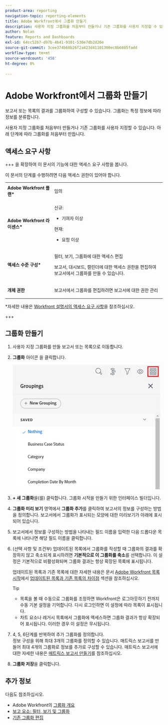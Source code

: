 ```yaml
---
product-area: reporting
navigation-topic: reporting-elements
title: Adobe Workfront에서 그룹화 만들기
description: 사용자 지정 그룹화를 처음부터 만들거나 기존 그룹화를 사용자 지정할 수 있습니다.
author: Nolan
feature: Reports and Dashboards
exl-id: 64cc52b7-d97b-4b41-9101-530e7db2d26e
source-git-commit: 3cee374b68b26f2a423d41101300ec8b6685fadd
workflow-type: tm+mt
source-wordcount: '458'
ht-degree: 0%

---
```


# Adobe Workfront에서 그룹화 만들기

<!-- Audited: 11/2024 -->

<!--(NOTE: This is a third part of an article split in 3 about creating and customizing groupings (2 how-tos and one reference)-->

보고서 또는 목록의 결과를 그룹화하여 구성할 수 있습니다. 그룹화는 특정 정보에 따라 정보를 분류합니다.

사용자 지정 그룹화를 처음부터 만들거나 기존 그룹화를 사용자 지정할 수 있습니다. 아래 단계에 따라 그룹화를 처음부터 만듭니다.

## 액세스 요구 사항

+++ 을 확장하여 이 문서의 기능에 대한 액세스 요구 사항을 봅니다.

이 문서의 단계를 수행하려면 다음 액세스 권한이 있어야 합니다.

<table style="table-layout:auto"> 
 <col> 
 <col> 
 <tbody> 
  <tr> 
   <td role="rowheader"><strong>Adobe Workfront 플랜*</strong></td> 
   <td> <p>임의</p> </td> 
  </tr> 
  <tr> 
   <td role="rowheader"><strong>Adobe Workfront 라이센스*</strong></td> 
   <td> 
      <p>신규:</p>
         <ul>
         <li><p>기여자 이상</p></li>
         </ul>
      <p>현재:</p>
         <ul>
         <li><p>요청 이상</p></li>
         </ul>
   </td>
  </tr> 
  <tr> 
   <td role="rowheader"><strong>액세스 수준 구성*</strong></td> 
   <td> <p>필터, 보기, 그룹화에 대한 액세스 편집</p> <p>보고서, 대시보드, 캘린더에 대한 액세스 권한을 편집하여 보고서에서 그룹화를 만들 수 있습니다.</p></td> 
  </tr> 
  <tr> 
   <td role="rowheader"><strong>개체 권한</strong></td> 
   <td><p>보고서에서 그룹화를 편집하려면 보고서에 대한 권한 관리</p></td> 
  </tr> 
 </tbody> 
</table>

*자세한 내용은 [Workfront 설명서의 액세스 요구 사항](/help/quicksilver/administration-and-setup/add-users/access-levels-and-object-permissions/access-level-requirements-in-documentation.md)을 참조하십시오.

+++

## 그룹화 만들기

1. 사용자 지정 그룹화를 만들 보고서 또는 목록으로 이동합니다.
1. **그룹화** 아이콘 을 클릭합니다.

   ![새 그룹화 선택](assets/newgrouping-nwe-standard-350x304.png)

1. **+ 새 그룹화**&#x200B;을(를) 클릭합니다.
그룹화 시작을 만들기 위한 인터페이스 빌더입니다.

1. **그룹화 미리 보기** 영역에서 **그룹화 추가**&#x200B;를 클릭하여 보고서의 정보를 구성하는 방법을 정의합니다. 보고서에서 그룹화가 표시되는 모양에 대한 미리보기가 아래에 표시되어 있습니다.

1. 보고서에서 정보를 구성하는 방법을 나타내는 필드 이름을 입력한 다음 드롭다운 목록에 나타나면 해당 필드 이름을 클릭합니다.
1. (선택 사항 및 조건부) 업데이트된 목록에서 그룹화를 작성할 때 그룹화의 결과를 확장하지 않고 축소되게 표시하려면 **기본적으로 이 그룹화를 축소**&#x200B;를 선택합니다. 이 설정은 기본적으로 비활성화되며 그룹화 결과는 항상 확장된 목록에 표시됩니다.

   업데이트된 목록과 기존 목록에 대한 자세한 내용은 문서 [Adobe Workfront 목록 시작](../../../workfront-basics/navigate-workfront/use-lists/view-items-in-a-list.md)에서 [업데이트된 목록과 기존 목록의 차이점](../../../workfront-basics/navigate-workfront/use-lists/view-items-in-a-list.md#updated) 섹션을 참조하십시오.

   <!--
   <p data-mc-conditions="QuicksilverOrClassic.Quicksilver,QuicksilverOrClassic.Draft mode">(NOTE: the tips repeat in the Edit existing grouping article and Common uses of text mode)</p>
   -->

   >[!TIP]
   >
   >* 목록을 볼 때 수동으로 그룹화를 조정하면 Workfront은 로그아웃하기 전까지 수동 기본 설정을 기억합니다. 다시 로그인하면 이 설정에 따라 목록이 표시됩니다.
   >* 차트 요소나 레거시 목록에서 그룹화에 액세스하면 그룹화 결과가 항상 확장되어 표시됩니다. 이러한 경우 이 설정은 무시됩니다.

1. 4, 5, 6단계를 반복하여 추가 그룹화를 정의합니다.\
   정보 구성을 위해 최대 3개의 그룹화를 정의할 수 있습니다. 매트릭스 보고서를 만들어 최대 4개의 그룹화로 정보를 추가로 구성할 수 있습니다. 매트릭스 보고서에 대한 자세한 내용은 [매트릭스 보고서 만들기](../../../reports-and-dashboards/reports/creating-and-managing-reports/create-matrix-report.md)를 참조하십시오.

1. **그룹화 저장**&#x200B;을 클릭합니다.

## 추가 정보

다음도 참조하십시오.

* Adobe Workfront의 [그룹화 개요](../../../reports-and-dashboards/reports/reporting-elements/groupings-overview.md)
* [보고 요소: 필터, 보기 및 그룹화](../../../reports-and-dashboards/reports/reporting-elements/reporting-elements-filters-views-groupings.md)
* [기존 그룹화 편집](../../../reports-and-dashboards/reports/reporting-elements/edit-existing-groupings.md)

<!--
<div data-mc-conditions="QuicksilverOrClassic.Draft mode">
<h1>Create or edit groupings in Adobe Workfront</h1>
<p class="preview">The highlighted information on this page refers to functionality not yet generally available. It is available only in the Preview Sandbox environment.</p>
<p>You can organize the results of a report or list with a grouping. Groupings categorize data based on a particular piece of information. For more information on groupings, see <a href="../../../reports-and-dashboards/reports/reporting-elements/groupings-overview.md" class="MCXref xref">Groupings overview in Adobe Workfront</a>.</p>
<p>You can create groupings in lists and reports in the following ways:</p>
<ul>
<li> <p>From scratch</p> </li>
<li> <p>Edit an existing grouping that you originally created or that was shared with you</p> </li>
<li> <p>Copy an existing grouping</p> <p>To copy an existing grouping, you can edit it and save it as a new grouping.</p> </li>
</ul>
<h2>Types of grouping-building interfaces</h2>
<p>You can create groupings using the types of grouping builders described in the table below.</p>
<table style="table-layout:auto">
<col>
</col>
<col>
</col>
<col>
</col>
<tbody>
<tr>
<td><strong>Builder type</strong> </td>
<td><strong>Grouping object</strong> </td>
<td><strong>Where available</strong> </td>
</tr>
<tr>
<td><strong>Standard builder</strong> </td>
<td>All objects</td>
<td>Reports and lists</td>
</tr>
<tr data-mc-conditions="QuicksilverOrClassic.Quicksilver">
<td rowspan="2">
<div class="preview">
<p><strong>Beta builder</strong> </p>
</div> </td>
<td>
<div class="preview">
<p>Projects</p>
<p>Tasks</p>
<p>Issues</p>
</div> </td>
<td>
<div class="preview">
<p>Lists</p>
</div> </td>
</tr>
<tr data-mc-conditions="QuicksilverOrClassic.Quicksilver">
<td colspan="2"> <note type="note">
<span class="preview">Beta builders for groupings are not available in reports.</span>
</note> </td>
</tr>
</tbody>
</table>
<div class="preview" data-mc-conditions="QuicksilverOrClassic.Quicksilver">
Consider the following when creating groupings using the different builders:
</div>
<ul data-mc-conditions="QuicksilverOrClassic.Quicksilver">
<li>
<div class="preview">
You can switch back and forth between the standard builder and the beta builder, where the beta option is available.
</div> </li>
<li>
<div class="preview">
After you have enabled the beta builder in one area, it is the default experience for all areas where it is available.
</div> <p class="example" data-mc-autonum="<b>Example: </b>"><span class="autonumber"><span><b>Example: </b></span></span><span class="preview">If you enable the beta builder in a project list, it is the default experience for building task and issue groupings in lists as well.</span> </p> </li>
<li> <p><span class="preview">Groupings are available in both builders, regardless of which experience you used to originally build them.</span> </p> <p class="example" data-mc-autonum="<b>Example: </b>"><span class="autonumber"><span><b>Example: </b></span></span><span class="preview">If you created a grouping using the standard builder, you can find and modify it in the beta builder interface as well.</span> </p> </li>
</ul>
<h2>Access requirements</h2>
<p>You must have the following access to perform the steps in this article:</p>
<table style="table-layout:auto">
<col>
</col>
<col>
</col>
<tbody>
<tr>
<td role="rowheader">Adobe Workfront plan*</td>
<td> <p>Any</p> </td>
</tr>
<tr>
<td role="rowheader">Adobe Workfront license*</td>
<td> <p>Request or higher</p> </td>
</tr>
<tr>
<td role="rowheader">Access level configurations*</td>
<td> <p>Edit access to&nbsp;filters, views, and groupings</p> <note type="note">
If you still don't have access, ask your Workfront administrator if they set additional restrictions in your access level. For information on how a Workfront administrator can modify your access level, see
<a href="../../../administration-and-setup/add-users/configure-and-grant-access/create-modify-access-levels.md" class="MCXref xref">Create or modify custom access levels</a>.
</note> </td>
</tr>
<tr>
<td role="rowheader">Object permissions</td>
<td> <p>Manage access to a grouping to be able to modify or copy it</p> <p>For information on requesting additional access, see <a href="../../../workfront-basics/grant-and-request-access-to-objects/request-access.md" class="MCXref xref">Request access to objects </a>.</p> </td>
</tr>
</tbody>
</table>
<p>*To find out what plan, license type, or access you have, contact your Workfront administrator.</p>
<h2>Create a grouping in the standard builder</h2>
<p>Regardless of the method you use to create groupings, creating a grouping from scratch or from an existing grouping is similar.</p>
<ol>
<li value="1"> <p>Go to a list or a report where you want to create a grouping or that contains the grouping that you want to customize.</p> </li>
<li value="2"> <p>Click the <strong>Grouping</strong> icon .</p> <p> <img src="assets/newgrouping-nwe-standard-350x304.png" alt="Select New Grouping" style="width: 350;height: 304;" data-mc-conditions="QuicksilverOrClassic.Quicksilver"> </p> </li>
<li value="3">
<div data-mc-conditions="QuicksilverOrClassic.Quicksilver">
<p>Click <strong>New Grouping</strong> at the top of the list of groupings.</p>
<p>Or</p>
<p>Hover over the grouping you want to modify and click the <strong>Edit</strong> icon <img src="assets/edit-icon.png">.</p>
</div> <p>The builder for customizing the grouping opens.</p> </li>
<li value="4"> <p>In the <strong>Grouping Preview</strong> section, click <strong>Add Grouping</strong> to define how you want information in the report to be organized. A preview of what the grouping looks like in the report is shown below.</p> </li>
<li value="5"> <p>Begin typing the name of the field that represents the way that you want to organize information in the report, then click it when it appears in the drop-down list.</p> </li>
<li value="6"> <p data-mc-conditions="QuicksilverOrClassic.Quicksilver">(Optional and conditional) When customizing a grouping in an updated list, select <strong>Collapse this grouping by default</strong> if you want the results in the grouping to display collapsed rather than expanded.&nbsp;This setting is disabled by default and the results of the grouping always display in the expanded list.</p> <p data-mc-conditions="QuicksilverOrClassic.Quicksilver"> For information about updated and legacy lists, see the section <a href="../../../workfront-basics/navigate-workfront/use-lists/view-items-in-a-list.md#updated" class="MCXref xref">The difference between the updated and the legacy lists</a>&nbsp;in the article <a href="../../../workfront-basics/navigate-workfront/use-lists/view-items-in-a-list.md" class="MCXref xref">Get started with lists in&nbsp;Adobe Workfront</a>.</p>
<p data-mc-conditions="QuicksilverOrClassic.Quicksilver,QuicksilverOrClassic.Draft mode">(NOTE: the tips repeat in the Edit existing grouping article and Common uses of text mode)</p>
<note type="tip">  
<ul>
<li>When you manually adjust groupings when viewing a list, Workfront remembers your manual preference until you log out. When you log back in, the list displays according to this setting.</li>
<li> <p>The results of a grouping always display expanded after accessing them from a chart element or in a legacy list. In these cases, this setting is ignored.</p> 
<p data-mc-conditions="QuicksilverOrClassic.Draft mode">(NOTE: Legacy lists in classic do NOT have this option; legacy lists in NWE DO have this option but it's not functional; this is conditioned only for QS)</p>
</li>
</ul>
</note> </li>
<li value="7"> <p>Repeat Steps  4, 5, and 6  to define additional groupings.</p> <p>You can define up to three groupings for organizing information. You can further organize your information with up to four groupings by creating a matrix report. For more information on matrix reports, see <a href="../../../reports-and-dashboards/reports/creating-and-managing-reports/create-matrix-report.md" class="MCXref xref">Create a matrix report</a>.</p> </li>
<li value="8"> <p>(Optional) Click <strong>Switch to Text Mode</strong> to add a grouping using the Text Mode interface.</p> <p>For more information about creating a grouping using the text mode interface, see <a href="../../../reports-and-dashboards/reports/text-mode/edit-text-mode-in-grouping.md" class="MCXref xref">Edit text mode in a grouping</a>.</p> </li>
<li value="9"> <p>Click <strong>Save Grouping</strong> to create a new grouping.</p> <p data-mc-conditions="QuicksilverOrClassic.Quicksilver">Or</p> <p data-mc-conditions="QuicksilverOrClassic.Quicksilver">Click <strong>Save as New Grouping</strong> to create a new grouping from the selected one.</p> <p>The new grouping displays in the list of groupings.</p> </li>
<li value="10"> <p>(Optional) Remove groupings you no longer want to display in the list.</p> <p>For information, see <a href="../../../reports-and-dashboards/reports/reporting-elements/remove-filters-views-groupings.md" class="MCXref xref">Remove filters, views, and groupings</a>.</p> </li>
</ol>
<div class="preview" data-mc-conditions="QuicksilverOrClassic.Quicksilver">
<h2>Create a grouping in the beta builder</h2>
<h3>Enable the beta builder</h3>
<p>The beta builder toggle is disabled by default. You must enable it to use the beta builder.</p>
<ol>
<li value="1">Go to a project, task, or issue list.</li>
<li value="2"> <p>Click the <strong>Grouping</strong> icon <img src="assets/groupingicon.png" alt="Grouping icon">, then enable the beta builder toggle.</p> <p>The beta builder interface opens.</p> <note type="tip">
The header of the grouping builder interface is blue when the beta builder is enabled. This enables the beta builder for all areas of Workfront where it is available.
</note> 
<p data-mc-conditions="QuicksilverOrClassic.Draft mode">(NOTE: replace shot below!)</p>
<p> <img src="assets/beta-toggle-groupings-nwe-350x300.png" alt="Beta toggle for groupings" style="width: 350;height: 300;"> </p> </li>
<li value="3"> <p>Continue with <a href="#create-a-grouping-in-the-beta-builder" class="MCXref xref">Create a grouping in the beta builder</a>, below.</p> </li>
</ol>
<p><strong>Create a grouping in the beta builder</strong></p>
<ol>
<li value="1"> <p>Go to a project, task, or issue list where you want to create a grouping, and click the <strong>Grouping</strong> icon <img src="assets/groupingicon.png" alt="Grouping icon">.</p> </li>
<li value="2"> <p>Click <strong>New Grouping</strong> to create a new grouping.</p> <p>Or</p> <p>Hover over an existing grouping in the My groupings area, then click the <strong>Edit</strong> icon <img src="assets/edit-icon.png"> to edit an existing grouping.</p> <p>Or</p> <p>Hover over an existing grouping in the My groupings area, select the <strong>More</strong> icon <img src="assets/more-icon.png" alt="More icon">, and select <strong>Duplicate</strong> to copy a grouping.</p> </li>
<li value="3"> <p>Start typing the name of a field in the Group by area, then select it when it displays in the list.</p> <p>You can also select <strong>Search all fields</strong> to view a list of all fields to group by. The fields in the advanced search are grouped by object category.</p> <note type="tip">
As you build the grouping, the results appear immediately in the list.
</note> </li>
<li value="4"> <p>(Optional) Click <strong>Add grouping</strong> to add a second or third grouping.</p> <p> <img src="assets/gouping-groupby-options-350x202.png" alt="Group by options" style="width: 350;height: 202;"> </p> </li>
<li value="5"> <p>(Optional) To reorder the groupings, select a grouping and drag it to the new position.</p> <p>Or</p> <p>Select a grouping and use the keyboard arrow keys to change the order.</p> </li>
<li value="6"> <p>(Optional) Make other selections for the groupings as needed:</p>
<ul>
<li> <p>When grouping by date you must choose a date option such as week, month, or quarter.</p> </li>
<li> <p>Select <img src="assets/grouping-expandicon.png" alt="Expand grouping icon"> to set a grouping to be expanded by default.</p> </li>
<li> <p>Select <img src="assets/delete.png" alt="Delete icon"> to delete a grouping.</p> </li>
</ul> <p> <img src="assets/grouping-editgrouping-350x409.png" alt="Edit grouping" style="width: 350;height: 409;"> </p> </li>
<li value="7"> <p>(Optional) Select <strong>Text Mode</strong> to continue building the grouping using the Text Mode interface.</p> <p>For more information about creating a grouping using the text mode interface, see <a href="../../../reports-and-dashboards/reports/text-mode/edit-text-mode-in-grouping.md" class="MCXref xref">Edit text mode in a grouping</a>.</p> </li>
<li value="8"> <p>(Optional) To use the grouping as an ad hoc grouping without saving it:</p>
<ul>
<li> <p>When working in a new grouping, close the beta builder.</p> </li>
<li> <p>When editing an existing grouping, select <strong>Apply</strong>.</p> </li>
</ul> </li>
<li value="9"> <p>Select <strong>Save as new</strong> for a new grouping, or <strong>Save</strong> for an existing grouping.</p> </li>
<li value="10"> <p>Type a name for the grouping.</p> </li>
<li value="11"> <p>(Optional) Select an icon for the grouping to represent the field type.</p> </li>
<li value="12"> <p>(Optional) Type a description of the grouping.</p> </li>
<li value="13"> <p>Select <strong>Save</strong>.</p> <p>The grouping is saved in the My groupings list.</p> </li>
</ol>
</div>
</div>
-->
